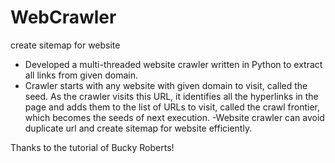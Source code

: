 # WebCrawler
create sitemap for website

- Developed a multi-threaded website crawler written in Python to extract all links from given domain.
- Crawler starts with any website with given domain to visit, called the seed. As the crawler visits this URL, 
it identifies all the hyperlinks in the page and adds them to the list of URLs to visit, called the crawl frontier, 
which becomes the seeds of next execution.
-Website crawler can avoid duplicate url and create sitemap for website efficiently.

Thanks to the tutorial of Bucky Roberts!
